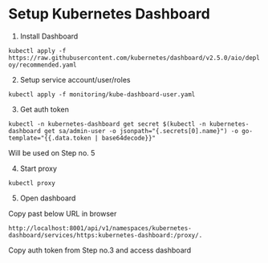# Setup Kubernetes Dashboard


1. Install Dashboard

`kubectl apply -f https://raw.githubusercontent.com/kubernetes/dashboard/v2.5.0/aio/deploy/recommended.yaml`

2. Setup service account/user/roles

`kubectl apply -f monitoring/kube-dashboard-user.yaml`

3. Get auth token

`kubectl -n kubernetes-dashboard get secret $(kubectl -n kubernetes-dashboard get sa/admin-user -o jsonpath="{.secrets[0].name}") -o go-template="{{.data.token | base64decode}}"`

Will be used on Step no. 5

4. Start proxy

`kubectl proxy`

5. Open dashboard

Copy past below URL in browser

`http://localhost:8001/api/v1/namespaces/kubernetes-dashboard/services/https:kubernetes-dashboard:/proxy/.`

Copy auth token from Step no.3 and access dashboard
